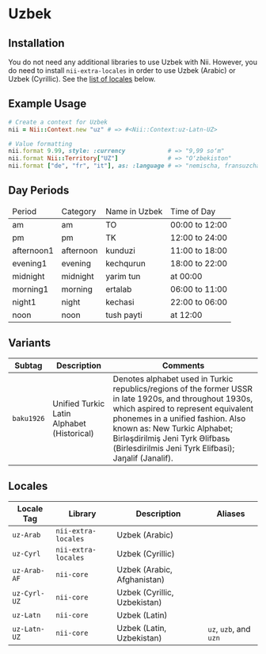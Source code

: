 <!-- This file has been generated. Source: languages/_template.md.erb -->

# Uzbek

## Installation

You do not need any additional libraries to use Uzbek with Nii.
However, you do need to install `nii-extra-locales` in order to use Uzbek (Arabic) or Uzbek (Cyrillic).
See the [list of locales](#locales) below.

## Example Usage

``` ruby
# Create a context for Uzbek
nii = Nii::Context.new "uz" # => #<Nii::Context:uz-Latn-UZ>

# Value formatting
nii.format 9.99, style: :currency            # => "9,99 soʻm"
nii.format Nii::Territory["UZ"]              # => "Oʻzbekiston"
nii.format ["de", "fr", "it"], as: :language # => "nemischa, fransuzcha va italyan"
```

## Day Periods


<table>
  <thead>
    <tr>
      <td>Period</td>
      <td>Category</td>
      <td>Name in Uzbek</td>
      <td>Time of Day</td>
    </tr>
  </thead>
  <tbody>
    <tr>
      <td>am</td>
      <td>am</td>
      <td>TO</td>
      <td>00:00 to 12:00</td>
    </tr>
    <tr>
      <td>pm</td>
      <td>pm</td>
      <td>TK</td>
      <td>12:00 to 24:00</td>
    </tr>
    <tr>
      <td>afternoon1</td>
      <td>afternoon</td>
      <td>kunduzi</td>
      <td>11:00 to 18:00</td>
    </tr>
    <tr>
      <td>evening1</td>
      <td>evening</td>
      <td>kechqurun</td>
      <td>18:00 to 22:00</td>
    </tr>
    <tr>
      <td>midnight</td>
      <td>midnight</td>
      <td>yarim tun</td>
      <td>at 00:00</td>
    </tr>
    <tr>
      <td>morning1</td>
      <td>morning</td>
      <td>ertalab</td>
      <td>06:00 to 11:00</td>
    </tr>
    <tr>
      <td>night1</td>
      <td>night</td>
      <td>kechasi</td>
      <td>22:00 to 06:00</td>
    </tr>
    <tr>
      <td>noon</td>
      <td>noon</td>
      <td>tush payti</td>
      <td>at 12:00</td>
    </tr>
  </tbody>
</table>


## Variants

<table>
  <thead>
    <tr>
      <th>Subtag</th>
      <th>Description</th>
      <th>Comments</th>
    </tr>
  </thead>
  <tbody>
    <tr>
      <td><code>baku1926</code></td>
      <td>Unified Turkic Latin Alphabet (Historical)</td>
      <td>Denotes alphabet used in Turkic republics/regions of the former USSR in late 1920s, and throughout 1930s, which aspired to represent equivalent phonemes in a unified fashion. Also known as: New Turkic Alphabet; Birlәşdirilmiş Jeni Tyrk Әlifbasь (Birlesdirilmis Jeni Tyrk Elifbasi); Jaŋalif (Janalif).</td>
    </tr>
  </tbody>
</table>

## Locales

<table>
  <thead>
    <tr>
      <th>Locale Tag</th>
      <th>Library</th>
      <th>Description</th>
      <th>Aliases</th>
    </tr>
  </thead>
  <tbody>
    <tr>
      <td><code>uz-Arab</code></td>
      <td><code>nii-extra-locales</code></td>
      <td>Uzbek (Arabic)</td>
      <td></td>
    </tr>
    <tr>
      <td><code>uz-Cyrl</code></td>
      <td><code>nii-extra-locales</code></td>
      <td>Uzbek (Cyrillic)</td>
      <td></td>
    </tr>
    <tr>
      <td><code>uz-Arab-AF</code></td>
      <td><code>nii-core</code></td>
      <td>Uzbek (Arabic, Afghanistan)</td>
      <td></td>
    </tr>
    <tr>
      <td><code>uz-Cyrl-UZ</code></td>
      <td><code>nii-core</code></td>
      <td>Uzbek (Cyrillic, Uzbekistan)</td>
      <td></td>
    </tr>
    <tr>
      <td><code>uz-Latn</code></td>
      <td><code>nii-core</code></td>
      <td>Uzbek (Latin)</td>
      <td></td>
    </tr>
    <tr>
      <td><code>uz-Latn-UZ</code></td>
      <td><code>nii-core</code></td>
      <td>Uzbek (Latin, Uzbekistan)</td>
      <td><code>uz</code>, <code>uzb</code>, and <code>uzn</code></td>
    </tr>
  </tbody>
</table>

